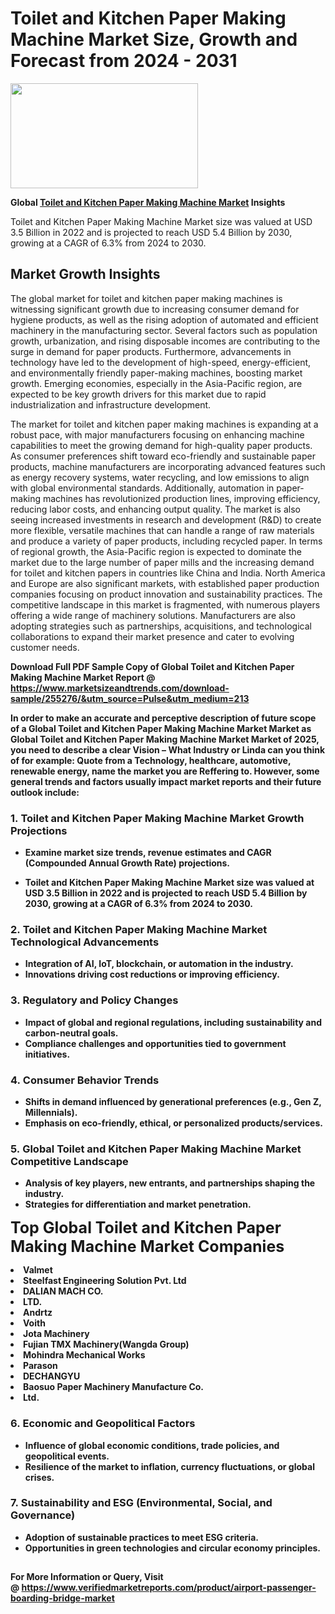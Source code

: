 <H1>Toilet and Kitchen Paper Making Machine Market Size, Growth and Forecast from 2024 - 2031</H1><img class="aligncenter size-medium wp-image-584254" src="https://thirdeyenews.in/wp-content/uploads/2024/09/Global-Market-Research-300x168.jpeg" alt="" width="300" height="168" /><p><strong>Global&nbsp;<a href="https://www.marketsizeandtrends.com/download-sample/255276/&amp;utm_source=Pulse&amp;utm_medium=213">Toilet and Kitchen Paper Making Machine Market</a> Insights</strong></p><p>Toilet and Kitchen Paper Making Machine Market size was valued at USD 3.5 Billion in 2022 and is projected to reach USD 5.4 Billion by 2030, growing at a CAGR of 6.3% from 2024 to 2030.</p><p><h2>Market Growth Insights</h2> <p>The global market for toilet and kitchen paper making machines is witnessing significant growth due to increasing consumer demand for hygiene products, as well as the rising adoption of automated and efficient machinery in the manufacturing sector. Several factors such as population growth, urbanization, and rising disposable incomes are contributing to the surge in demand for paper products. Furthermore, advancements in technology have led to the development of high-speed, energy-efficient, and environmentally friendly paper-making machines, boosting market growth. Emerging economies, especially in the Asia-Pacific region, are expected to be key growth drivers for this market due to rapid industrialization and infrastructure development.</p> <p><strong></strong></p> <p>The market for toilet and kitchen paper making machines is expanding at a robust pace, with major manufacturers focusing on enhancing machine capabilities to meet the growing demand for high-quality paper products. As consumer preferences shift toward eco-friendly and sustainable paper products, machine manufacturers are incorporating advanced features such as energy recovery systems, water recycling, and low emissions to align with global environmental standards. Additionally, automation in paper-making machines has revolutionized production lines, improving efficiency, reducing labor costs, and enhancing output quality. The market is also seeing increased investments in research and development (R&D) to create more flexible, versatile machines that can handle a range of raw materials and produce a variety of paper products, including recycled paper. In terms of regional growth, the Asia-Pacific region is expected to dominate the market due to the large number of paper mills and the increasing demand for toilet and kitchen papers in countries like China and India. North America and Europe are also significant markets, with established paper production companies focusing on product innovation and sustainability practices. The competitive landscape in this market is fragmented, with numerous players offering a wide range of machinery solutions. Manufacturers are also adopting strategies such as partnerships, acquisitions, and technological collaborations to expand their market presence and cater to evolving customer needs. <p><strong></p><p><span class=""><strong>Download Full PDF Sample Copy of Global Toilet and Kitchen Paper Making Machine Market Report</strong> @ <a href="https://www.marketsizeandtrends.com/download-sample/255276/&amp;utm_source=Pulse&amp;utm_medium=213" target="_blank">https://www.marketsizeandtrends.com/download-sample/255276/&amp;utm_source=Pulse&amp;utm_medium=213</a></span></p><p>In order to make an accurate and perceptive description of future scope of a Global&nbsp;Toilet and Kitchen Paper Making Machine Market Market as Global&nbsp;Toilet and Kitchen Paper Making Machine Market Market of 2025, you need to describe a clear Vision &ndash; What Industry or Linda can you think of for example: Quote from a Technology, healthcare, automotive, renewable energy, name the market you are Reffering to. However, some general trends and factors usually impact market reports and their future outlook include:</p><h3>1.&nbsp;<strong>Toilet and Kitchen Paper Making Machine Market Growth Projections</strong></h3><ul><li>Examine market size trends, revenue estimates and CAGR (Compounded Annual Growth Rate) projections.</li><li><p>Toilet and Kitchen Paper Making Machine Market size was valued at USD 3.5 Billion in 2022 and is projected to reach USD 5.4 Billion by 2030, growing at a CAGR of 6.3% from 2024 to 2030.</p></li></ul><h3>2.&nbsp;<strong>Toilet and Kitchen Paper Making Machine Market Technological Advancements</strong></h3><ul><li>Integration of AI, IoT, blockchain, or automation in the industry.</li><li>Innovations driving cost reductions or improving efficiency.</li></ul><h3>3.&nbsp;<strong>Regulatory and Policy Changes</strong></h3><ul><li>Impact of global and regional regulations, including sustainability and carbon-neutral goals.</li><li>Compliance challenges and opportunities tied to government initiatives.</li></ul><h3>4.&nbsp;<strong>Consumer Behavior Trends</strong></h3><ul><li>Shifts in demand influenced by generational preferences (e.g., Gen Z, Millennials).</li><li>Emphasis on eco-friendly, ethical, or personalized products/services.</li></ul><h3>5.&nbsp;<strong>Global Toilet and Kitchen Paper Making Machine Market Competitive Landscape</strong></h3><ul><li>Analysis of key players, new entrants, and partnerships shaping the industry.</li><li>Strategies for differentiation and market penetration.</li></ul><p data-pm-slice="1 1 []"><span style="color: inherit; font-family: inherit; font-size: 25px;">Top Global Toilet and Kitchen Paper Making Machine Market Companies</span></p><div class="" data-test-id=""><p><li>Valmet</li><li> Steelfast Engineering Solution Pvt. Ltd</li><li> DALIAN MACH CO.</li><li>LTD.</li><li> Andrtz</li><li> Voith</li><li> Jota Machinery</li><li> Fujian TMX Machinery(Wangda Group)</li><li> Mohindra Mechanical Works</li><li> Parason</li><li> DECHANGYU</li><li> Baosuo Paper Machinery Manufacture Co.</li><li> Ltd.</li></p></div><h3>6.&nbsp;<strong>Economic and Geopolitical Factors</strong></h3><ul><li>Influence of global economic conditions, trade policies, and geopolitical events.</li><li>Resilience of the market to inflation, currency fluctuations, or global crises.</li></ul><h3>7.&nbsp;<strong>Sustainability and ESG (Environmental, Social, and Governance)</strong></h3><ul><li>Adoption of sustainable practices to meet ESG criteria.</li><li>Opportunities in green technologies and circular economy principles.</li></ul><h2><strong style="font-size: 14px;">For More Information or Query, Visit @&nbsp;</strong><a style="background-color: #ffffff; font-size: 14px;" href="https://www.marketsizeandtrends.com/report/toilet-and-kitchen-paper-making-machine-market/" target="_blank">https://www.verifiedmarketreports.com/product/airport-passenger-boarding-bridge-market</a></h2>
